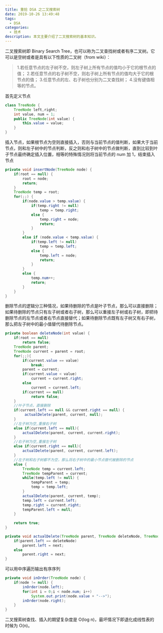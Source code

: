 ```yaml
---
title: 重拾 DSA 之二叉搜索树
date: 2019-10-26 13:49:48
tags: 
  - DSA
categories:
  - 技术
description: 本文主要介绍了二叉搜索树的基本知识。
---
```


二叉搜索树即 Binary Search Tree，也可以称为二叉查找树或者有序二叉树。它可以是空树或者是具有以下性质的二叉树（from wiki）：
> 1.若任意节点的左子树不空，则左子树上所有节点的值均小于它的根节点的值；
2.若任意节点的右子树不空，则右子树上所有节点的值均大于它的根节点的值；
3.任意节点的左、右子树也分别为二叉查找树；
4.没有键值相等的节点。

首先定义节点
```java
class TreeNode {
	TreeNode left,right;
	int value, num = 1;
	public TreeNode(int value) {
		this.value = value;
	}
}
```
插入节点，如果根节点为空则直接插入，否则与当前节点的值判断，如果大于当前节点，则和左子树中的节点判断，反之则和右子树中的节点做判断，直到比较到叶子节点最终确定插入位置，相等的特殊情况则将当前节点的 num 加 1，结束插入节点
```java
private void insertNode(TreeNode node) {
	if(root == null) {
		root = node;
		return;
	}
	TreeNode temp = root;
	for(;;) {
		if(node.value > temp.value) {
			if(temp.right != null)
				temp = temp.right;
			else {
				temp.right = node;
				return;
			}
		}
		else if (node.value < temp.value) {
			if(temp.left != null)
				temp = temp.left;
			else {
				temp.left = node;
				return;
			}
		}
		else {
			temp.num++;
			return;
		}
	}
}
```
删除节点的逻辑分三种情况，如果待删除的节点是叶子节点，那么可以直接删除；如果待删除的节点只有左子树或者右子树，那么可以重接左子树或右子树，即把待删除节点的左节点或者右节点直接替代；如果待删除节点既有左子树又有右子树，那么把左子树中的最小值替代待删除节点。
```java
private boolean deleteNode(int value) {
	if(root == null)
		return false;
	TreeNode parent;
	TreeNode current = parent = root;
	for(;;){
		if(current.value == value)
			break;
		parent = current;
		if(current.value < value)
			current = current.right;
		else 
			current = current.left;
		if(current == null)
			return false;
	}
	//叶子节点，直接删除
	if(current.left == null && current.right == null) {
		 actualDelete(parent, current, null);
	}
	//左子树为空,重接右子树
	else if(current.left == null){
		actualDelete(parent, current, current.right);
	}
	//右子树为空,重接左子树
	else if(current.right == null){
		actualDelete(parent, current, current.left);
	}
	//左子树和右子树都不为空，那么将右子树中的最小节点替代被删除的节点
	else {
		TreeNode temp = current.left;
		TreeNode tempParent = current;
		while(temp.left != null) {
			tempParent = temp;
			temp = temp.left;
		}
		actualDelete(parent, current, temp);
		temp.left = current.left;
		temp.right = current.right;
		tempParent.left = null;
	}
	
	return true;
}

private void actualDelete(TreeNode parent, TreeNode deleteNode, TreeNode next) {
	if(parent.left == deleteNode)
		parent.left = next;
	else 
		parent.right = next;
}
```
可以用中序遍历输出有序序列
```java
private void inOrder(TreeNode node) {
	if(node != null) {
		inOrder(node.left);
		for(int i = 0;i < node.num; i++)
			System.out.print(node.value + "-->");
		inOrder(node.right);
	}
}
```
二叉搜索树查找、插入的期望复杂度是 O(log n)，最坏情况下即退化成线性表的时候为 O(n)。